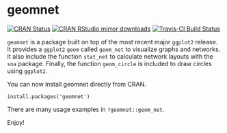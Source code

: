 # geomnet

[![CRAN Status](http://www.r-pkg.org/badges/version/geomnet)](https://cran.r-project.org/package=geomnet)
[![CRAN RStudio mirror downloads](http://cranlogs.r-pkg.org/badges/geomnet)](http://www.r-pkg.org/pkg/geomnet)
[![Travis-CI Build Status](https://travis-ci.org/sctyner/geomnet.svg?branch=master)](https://travis-ci.org/sctyner/geomnet)

`geomnet` is a package built on top of the most recent major `ggplot2` release. It provides a `ggplot2` `geom` called `geom_net` to visualize graphs and networks. It also include the function `stat_net` to calculate network layouts with the `sna` package. Finally, the function `geom_circle` is included to draw circles using `ggplot2`.

You can now install geomnet directly from CRAN.

`install.packages('geomnet')`

There are many usage examples in `?geomnet::geom_net`.

Enjoy! 
